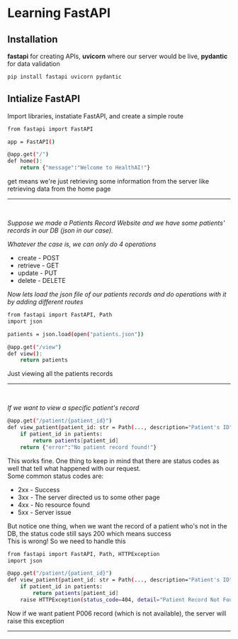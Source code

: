 # Learning FastAPI

## Installation
**fastapi** for creating APIs, **uvicorn** where our server would be live, **pydantic** for data validation
```bash
pip install fastapi uvicorn pydantic
```

## Intialize FastAPI
Import libraries, instatiate FastAPI, and create a simple route
```bash
from fastapi import FastAPI

app = FastAPI()

@app.get("/")
def home():
    return {"message":"Welcome to HealthAI!"}
```
get means we're just retrieving some information from the server like retrieving data from the home page

-------------------

<br>

*Suppose we made a Patients Record Website and we have some patients' records in our DB (json in our case).*
<br>

*Whatever the case is, we can only do 4 operations*
- create - POST
- retrieve - GET
- update - PUT
- delete - DELETE

*Now lets load the json file of our patients records and do operations with it by adding different routes*
```bash
from fastapi import FastAPI, Path
import json

patients = json.load(open("patients.json"))

@app.get("/view")
def view():
    return patients
```
Just viewing all the patients records

-------------------

<br>

*If we want to view a specific patient's record*
```bash
@app.get("/patient/{patient_id}")
def view_patient(patient_id: str = Path(..., description="Patient's ID", example='P001')):
    if patient_id in patients:
        return patients[patient_id]
    return {"error":"No patient record found!"}
```
This works fine. One thing to keep in mind that there are status codes as well that tell what happened with our request.
<br>
Some common status codes are:
- 2xx - Success
- 3xx - The server directed us to some other page
- 4xx - No resource found
- 5xx - Server issue

But notice one thing, when we want the record of a patient who's not in the DB, the status code still says 200 which means success
<br>
This is wrong! So we need to handle this

```bash
from fastapi import FastAPI, Path, HTTPException
import json

@app.get("/patient/{patient_id}")
def view_patient(patient_id: str = Path(..., description="Patient's ID", example='P001')):
    if patient_id in patients:
        return patients[patient_id]
    raise HTTPException(status_code=404, detail="Patient Record Not Found!")
```
Now if we want patient P006 record (which is not available), the server will raise this exception

-------------------


